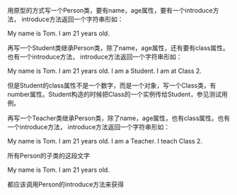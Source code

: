 用原型的方式写一个Person类，要有name，age属性，要有一个introduce方法，
introduce方法返回一个字符串形如：

My name is Tom. I am 21 years old.

再写一个Student类继承Person类，除了name，age属性，还有要有class属性。也有一个introduce方法，
introduce方法返回一个字符串形如：

My name is Tom. I am 21 years old. I am a Student. I am at Class 2.

但是Student的class属性不是一个数字，而是一个对象，写一个Class类，有number属性。Student构造的时候把Class的一个实例传给Student，参见测试用例。

再写一个Teacher类继承Person类，除了name，age属性，也有class属性。也有一个introduce方法，
introduce方法返回一个字符串形如：

My name is Tom. I am 21 years old. I am a Teacher. I teach Class 2.


所有Person的子类的这段文字

My name is Tom. I am 21 years old.

都应该调用Person的introduce方法来获得
